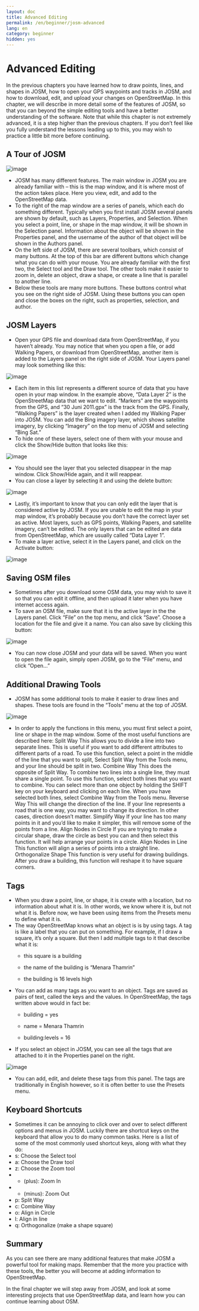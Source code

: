 ```yaml
---
layout: doc
title: Advanced Editing
permalink: /en/beginner/josm-advanced
lang: en
category: beginner
hidden: yes
---
```


Advanced Editing
================

In the previous chapters you have learned how to draw points, lines, and
shapes in JOSM, how to open your GPS waypoints and tracks in JOSM, and
how to download, edit, and upload your changes on OpenStreetMap. In this
chapter, we will describe in more detail some of the features of JOSM,
so that you can beyond the simple editing tools and have a better
understanding of the software. Note that while this chapter is not
extremely advanced, it is a step higher than the previous chapters. If
you don’t feel like you fully understand the lessons leading up to this,
you may wish to practice a little bit more before continuing.

A Tour of JOSM
--------------

![image]({{site.baseurl}}/images/en/josm_tour.png)

-   JOSM has many different features. The main window in JOSM you are
    already familiar with – this is the map window, and it is where most
    of the action takes place. Here you view, edit, and add to the
    OpenStreetMap data.
-   To the right of the map window are a series of panels, which each do
    something different. Typically when you first install JOSM several
    panels are shown by default, such as Layers, Properties, and
    Selection. When you select a point, line, or shape in the map
    window, it will be shown in the Selection panel. Information about
    the object will be shown in the Properties panel, and the username
    of the author of that object will be shown in the Authors panel.
-   On the left side of JOSM, there are several toolbars, which consist
    of many buttons. At the top of this bar are different buttons which
    change what you can do with your mouse. You are already familiar
    with the first two, the Select tool and the Draw tool. The other
    tools make it easier to zoom in, delete an object, draw a shape, or
    create a line that is parallel to another line.
-   Below these tools are many more buttons. These buttons control what
    you see on the right side of JOSM. Using these buttons you can open
    and close the boxes on the right, such as properties, selection, and
    author.

JOSM Layers
-----------

-   Open your GPS file and download data from OpenStreetMap, if you
    haven’t already. You may notice that when you open a file, or add
    Walking Papers, or download from OpenStreetMap, another item is
    added to the Layers panel on the right side of JOSM. Your Layers
    panel may look something like this:

![image]({{site.baseurl}}/images/en/josm_layers.png)

-   Each item in this list represents a different source of data that
    you have open in your map window. In the example above, “Data Layer
    2” is the OpenStreetMap data that we want to edit. “Markers” are the
    waypoints from the GPS, and “30 Juni 2011.gpx” is the track from the
    GPS. Finally, “Walking Papers” is the layer created when I added my
    Walking Paper into JOSM. You can add the Bing imagery layer, which
    shows satellite imagery, by clicking “Imagery” on the top menu of
    JOSM and selecting “Bing Sat.”
-   To hide one of these layers, select one of them with your mouse and
    click the Show/Hide button that looks like this:

![image]({{site.baseurl}}/images/en/josm_hide.png)

-   You should see the layer that you selected disappear in the map
    window. Click Show/Hide again, and it will reappear.
-   You can close a layer by selecting it and using the delete button:

![image]({{site.baseurl}}/images/en/josm_delete.png)

-   Lastly, it’s important to know that you can only edit the layer that
    is considered active by JOSM. If you are unable to edit the map in
    your map window, it’s probably because you don’t have the correct
    layer set as active. Most layers, such as GPS points, Walking
    Papers, and satellite imagery, can’t be edited. The only layers that
    can be edited are data from OpenStreetMap, which are usually called
    “Data Layer 1”.
-   To make a layer active, select it in the Layers panel, and click on
    the Activate button:

![image]({{site.baseurl}}/images/en/josm_layer_active.png)

Saving OSM files
----------------

-   Sometimes after you download some OSM data, you may wish to save it
    so that you can edit it offline, and then upload it later when you
    have internet access again.
-   To save an OSM file, make sure that it is the active layer in the
    the Layers panel. Click “File” on the top menu, and click “Save”.
    Choose a location for the file and give it a name. You can also save
    by clicking this button:

![image]({{site.baseurl}}/images/en/josm_save.png)

-   You can now close JOSM and your data will be saved. When you want to
    open the file again, simply open JOSM, go to the “File” menu, and
    click “Open…”

Additional Drawing Tools
------------------------

-   JOSM has some additional tools to make it easier to draw lines and
    shapes. These tools are found in the “Tools” menu at the top of
    JOSM.

![image]({{site.baseurl}}/images/en/josm_tools.png)

- In order to apply the functions in this menu, you must first select a
point, line or shape in the map window. Some of the most useful
functions are described here: Split Way This allows you to divide a line
into two separate lines. This is useful if you want to add different
attributes to different parts of a road. To use this function, select a
point in the middle of the line that you want to split, Select Split Way
from the Tools menu, and your line should be split in two. Combine Way
This does the opposite of Split Way. To combine two lines into a single
line, they must share a single point. To use this function, select both
lines that you want to combine. You can select more than one object by
holding the SHIFT key on your keyboard and clicking on each line. When
you have selected both lines, select Combine Way from the Tools menu.
Reverse Way This will change the direction of the line. If your line
represents a road that is one way, you may want to change its direction.
In other cases, direction doesn’t matter. Simplify Way If your line has
too many points in it and you’d like to make it simpler, this will
remove some of the points from a line. Align Nodes in Circle If you are
trying to make a circular shape, draw the circle as best you can and
then select this function. It will help arrange your points in a circle.
Align Nodes in Line This function will align a series of points into a
straight line. Orthogonalize Shape This function is very useful for
drawing buildings. After you draw a building, this function will reshape
it to have square corners.

Tags
----

-   When you draw a point, line, or shape, it is create with a location,
    but no information about what it is. In other words, we know where
    it is, but not what it is. Before now, we have been using items from
    the Presets menu to define what it is.
-   The way OpenStreetMap knows what an object is is by using tags. A
    tag is like a label that you can put on something. For example, if I
    draw a square, it’s only a square. But then I add multiple tags to
    it that describe what it is:
    -   this square is a building
    -   the name of the building is “Menara Thamrin”

    - the building is 16 levels high
-   You can add as many tags as you want to an object. Tags are saved as
    pairs of text, called the keys and the values. In OpenStreetMap, the
    tags written above would in fact be:
    -   building = yes
    -   name = Menara Thamrin

    - building:levels = 16
-   If you select an object in JOSM, you can see all the tags that are
    attached to it in the Properties panel on the right.

![image]({{site.baseurl}}/images/en/josm_tags.png)

-   You can add, edit, and delete these tags from this panel. The tags
    are traditionally in English however, so it is often better to use
    the Presets menu.

Keyboard Shortcuts
------------------

-   Sometimes it can be annoying to click over and over to select
    different options and menus in JOSM. Luckily there are shortcut keys
    on the keyboard that allow you to do many common tasks. Here is a
    list of some of the most commonly used shortcut keys, along with
    what they do:
-   s: Choose the Select tool
-   a: Choose the Draw tool
-   z: Choose the Zoom tool
-   + (plus): Zoom In
-   - (minus): Zoom Out
-   p: Split Way
-   c: Combine Way
-   o: Align in Circle
-   l: Align in line
-   q: Orthogonalize (make a shape square)

Summary
-------

As you can see there are many additional features that make JOSM a
powerful tool for making maps. Remember that the more you practice with
these tools, the better you will become at adding information to
OpenStreetMap.

In the final chapter we will step away from JOSM, and look at some
interesting projects that use OpenStreetMap data, and learn how you can
continue learning about OSM.
